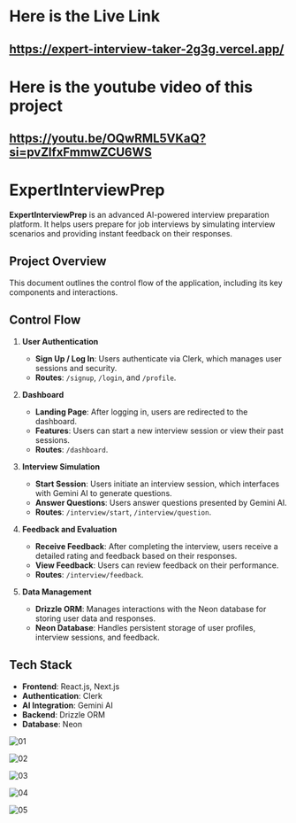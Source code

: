 # Here is the Live Link
## https://expert-interview-taker-2g3g.vercel.app/

# Here is the youtube video of this project
## https://youtu.be/OQwRML5VKaQ?si=pvZlfxFmmwZCU6WS


# ExpertInterviewPrep

**ExpertInterviewPrep** is an advanced AI-powered interview preparation platform. It helps users prepare for job interviews by simulating interview scenarios and providing instant feedback on their responses.

## Project Overview

This document outlines the control flow of the application, including its key components and interactions.

## Control Flow

1. **User Authentication**
   - **Sign Up / Log In**: Users authenticate via Clerk, which manages user sessions and security.
   - **Routes**: `/signup`, `/login`, and `/profile`.

2. **Dashboard**
   - **Landing Page**: After logging in, users are redirected to the dashboard.
   - **Features**: Users can start a new interview session or view their past sessions.
   - **Routes**: `/dashboard`.

3. **Interview Simulation**
   - **Start Session**: Users initiate an interview session, which interfaces with Gemini AI to generate questions.
   - **Answer Questions**: Users answer questions presented by Gemini AI.
   - **Routes**: `/interview/start`, `/interview/question`.

4. **Feedback and Evaluation**
   - **Receive Feedback**: After completing the interview, users receive a detailed rating and feedback based on their responses.
   - **View Feedback**: Users can review feedback on their performance.
   - **Routes**: `/interview/feedback`.

5. **Data Management**
   - **Drizzle ORM**: Manages interactions with the Neon database for storing user data and responses.
   - **Neon Database**: Handles persistent storage of user profiles, interview sessions, and feedback.

## Tech Stack

- **Frontend**: React.js, Next.js
- **Authentication**: Clerk
- **AI Integration**: Gemini AI
- **Backend**: Drizzle ORM
- **Database**: Neon



![01](https://github.com/user-attachments/assets/9a9f4f61-74d6-42aa-9f36-d952803c17c6)


![02](https://github.com/user-attachments/assets/45645105-3f49-4dc4-8ca8-8d68a313df3a)


![03](https://github.com/user-attachments/assets/057c7319-d538-4419-835f-1a27ebfa0b69)


![04](https://github.com/user-attachments/assets/8bfe422c-68ee-4278-b962-617b946292fb)


![05](https://github.com/user-attachments/assets/7c0f9ac5-a3d4-49b7-9c68-ea1f1d8dea28)




